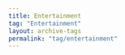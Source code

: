 ```yaml
---
title: Entertainment
tag: "Entertainment"
layout: archive-tags
permalink: "tag/entertainment"
---
```

